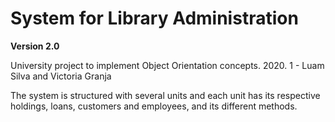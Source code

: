 # System for Library Administration
__Version 2.0__

University project to implement Object Orientation concepts.
2020. 1 - Luam Silva and Victoria Granja

The system is structured with several units and each unit has its respective holdings, loans, customers and employees, and its different methods.
